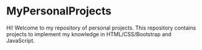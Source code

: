 # MyPersonalProjects

Hi! Welcome to my repository of personal projects. This repository contains projects to implement my knowledge in HTML/CSS/Bootstrap and JavaScript. 
